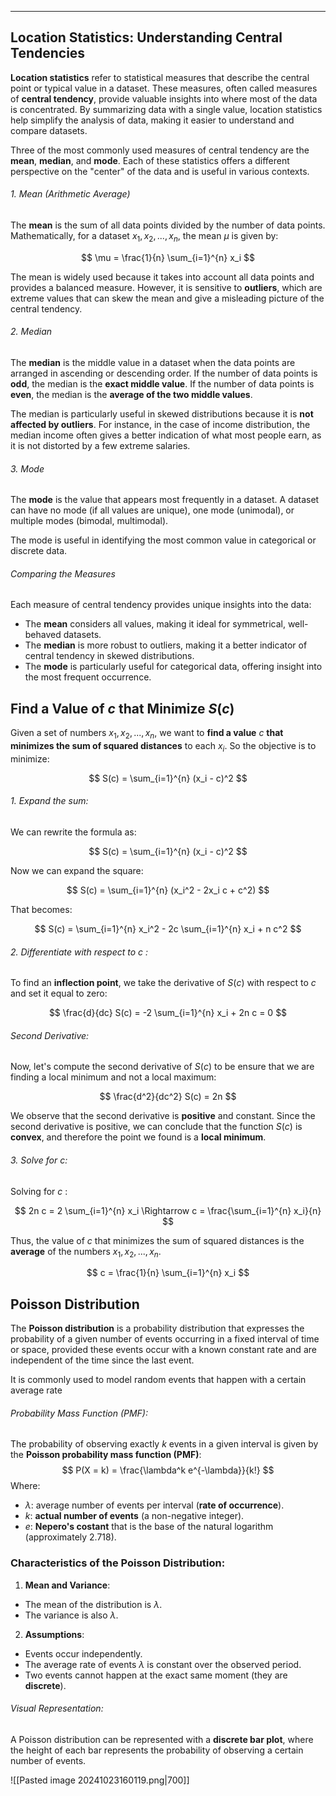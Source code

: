 ___
## Location Statistics: Understanding Central Tendencies

**Location statistics** refer to statistical measures that describe the central point or typical value in a dataset. These measures, often called measures of **central tendency**, provide valuable insights into where most of the data is concentrated. By summarizing data with a single value, location statistics help simplify the analysis of data, making it easier to understand and compare datasets.

Three of the most commonly used measures of central tendency are the **mean**, **median**, and **mode**. Each of these statistics offers a different perspective on the "center" of the data and is useful in various contexts.
###### 1. Mean (Arithmetic Average)

The **mean** is the sum of all data points divided by the number of data points. Mathematically, for a dataset $x_1,x_2,...,x_n$, the mean $\mu$ is given by:

$$
\mu = \frac{1}{n} \sum_{i=1}^{n} x_i
$$

The mean is widely used because it takes into account all data points and provides a balanced measure. However, it is sensitive to **outliers**, which are extreme values that can skew the mean and give a misleading picture of the central tendency. 
###### 2. Median

The **median** is the middle value in a dataset when the data points are arranged in ascending or descending order. If the number of data points is **odd**, the median is the **exact middle value**. If the number of data points is **even**, the median is the **average of the two middle values**.

The median is particularly useful in skewed distributions because it is **not affected by outliers**. For instance, in the case of income distribution, the median income often gives a better indication of what most people earn, as it is not distorted by a few extreme salaries.

###### 3. Mode

The **mode** is the value that appears most frequently in a dataset. A dataset can have no mode (if all values are unique), one mode (unimodal), or multiple modes (bimodal, multimodal).

The mode is useful in identifying the most common value in categorical or discrete data. 

###### Comparing the Measures

Each measure of central tendency provides unique insights into the data:

- The **mean** considers all values, making it ideal for symmetrical, well-behaved datasets.
- The **median** is more robust to outliers, making it a better indicator of central tendency in skewed distributions.
- The **mode** is particularly useful for categorical data, offering insight into the most frequent occurrence.

## Find a Value of $c$ that Minimize $S(c)$

Given a set of numbers $x_1,x_2,...,x_n$, we want to **find a value** $c$ **that minimizes the sum of squared distances** to each $x_i$. So the objective is to minimize:

$$
S(c) = \sum_{i=1}^{n} (x_i - c)^2
$$

###### 1. Expand the sum:

We can rewrite the formula as:

$$
S(c) = \sum_{i=1}^{n} (x_i - c)^2
$$

Now we can expand the square:

$$
S(c) = \sum_{i=1}^{n} (x_i^2 - 2x_i c + c^2)
$$

That becomes:

$$
S(c) = \sum_{i=1}^{n} x_i^2 - 2c \sum_{i=1}^{n} x_i + n c^2
$$

###### 2. Differentiate with respect to $c$ :

To find an **inflection point**, we take the derivative of $S(c)$ with respect to $c$ and set it equal to zero:

$$
\frac{d}{dc} S(c) = -2 \sum_{i=1}^{n} x_i + 2n c = 0
$$
###### Second Derivative:

Now, let's compute the second derivative of $S(c)$ to be ensure that we are finding a local minimum and not a local maximum:

$$
\frac{d^2}{dc^2} S(c) = 2n
$$

We observe that the second derivative is **positive** and constant. Since the second derivative is positive, we can conclude that the function $S(c)$ is **convex**, and therefore the point we found is a **local minimum**.

###### 3. Solve for $c$:

Solving for $c$ :

$$
2n c = 2 \sum_{i=1}^{n} x_i \Rightarrow
c = \frac{\sum_{i=1}^{n} x_i}{n}
$$

Thus, the value of $c$ that minimizes the sum of squared distances is the **average** of the numbers $x_1,x_2,...,x_n$.

$$
c = \frac{1}{n} \sum_{i=1}^{n} x_i
$$

## Poisson Distribution

The **Poisson distribution** is a probability distribution that expresses the probability of a given number of events occurring in a fixed interval of time or space, provided these events occur with a known constant rate and are independent of the time since the last event.

It is commonly used to model random events that happen with a certain average rate
###### Probability Mass Function (PMF):

The probability of observing exactly $k$ events in a given interval is given by the **Poisson probability mass function (PMF)**: $$ P(X = k) = \frac{\lambda^k e^{-\lambda}}{k!} $$ Where: 
- $\lambda$: average number of events per interval (**rate of occurrence**).
- $k$: **actual number of events** (a non-negative integer).
- $e$: **Nepero's costant** that is the base of the natural logarithm (approximately 2.718).

 ### Characteristics of the Poisson Distribution:
1. **Mean and Variance**:
- The mean of the distribution is $\lambda$.
- The variance is also $\lambda$.
2. **Assumptions**:
- Events occur independently.
- The average rate of events $\lambda$ is constant over the observed period.
- Two events cannot happen at the exact same moment (they are **discrete**).
###### Visual Representation:

A Poisson distribution can be represented with a **discrete bar plot**, where the height of each bar represents the probability of observing a certain number of events.

![[Pasted image 20241023160119.png|700]]